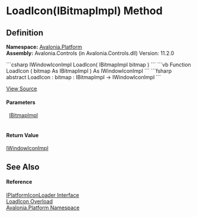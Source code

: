 # LoadIcon(IBitmapImpl) Method




## Definition
**Namespace:** <a href="N_Avalonia_Platform">Avalonia.Platform</a>  
**Assembly:** Avalonia.Controls (in Avalonia.Controls.dll) Version: 11.2.0

<Tabs groupId="api-code-preview">
<TabItem value="csharp" label="C#">
```csharp
IWindowIconImpl LoadIcon(
	IBitmapImpl bitmap
)
```
</TabItem>
<TabItem value="vb" label="VB">
```vb
Function LoadIcon ( 
	bitmap As IBitmapImpl
) As IWindowIconImpl
```
</TabItem>
<TabItem value="fsharp" label="F#">
```fsharp
abstract LoadIcon : 
        bitmap : IBitmapImpl -> IWindowIconImpl 
```
</TabItem>
</Tabs>



<a href="https://github.com/AvaloniaUI/Avalonia/tree/master/src/Avalonia.Controls/Platform/IPlatformIconLoader.cs" title="View the source code">View Source</a>



#### Parameters
<dl><dt>  <a href="T_Avalonia_Platform_IBitmapImpl">IBitmapImpl</a></dt><dd> </dd></dl>

#### Return Value
<a href="T_Avalonia_Platform_IWindowIconImpl">IWindowIconImpl</a>

## See Also


#### Reference
<a href="T_Avalonia_Platform_IPlatformIconLoader">IPlatformIconLoader Interface</a>  
<a href="Overload_Avalonia_Platform_IPlatformIconLoader_LoadIcon">LoadIcon Overload</a>  
<a href="N_Avalonia_Platform">Avalonia.Platform Namespace</a>  
